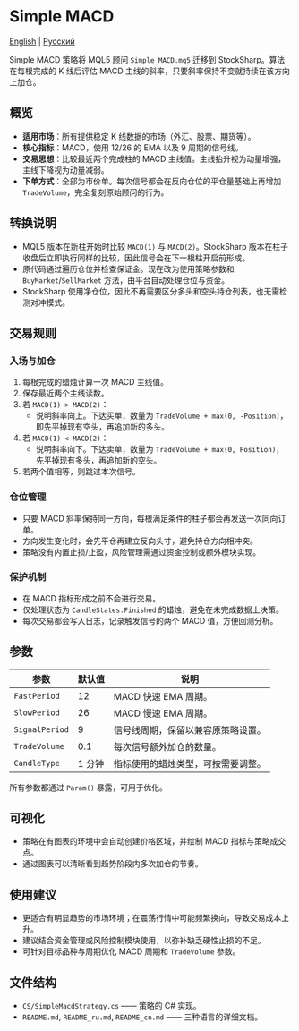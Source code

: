 # Simple MACD
[English](README.md) | [Русский](README_ru.md)

Simple MACD 策略将 MQL5 顾问 `Simple_MACD.mq5` 迁移到 StockSharp。算法在每根完成的 K 线后评估 MACD 主线的斜率，只要斜率保持不变就持续在该方向上加仓。

## 概览

- **适用市场**：所有提供稳定 K 线数据的市场（外汇、股票、期货等）。
- **核心指标**：MACD，使用 12/26 的 EMA 以及 9 周期的信号线。
- **交易思想**：比较最近两个完成柱的 MACD 主线值。主线抬升视为动量增强，主线下降视为动量减弱。
- **下单方式**：全部为市价单。每次信号都会在反向仓位的平仓量基础上再增加 `TradeVolume`，完全复刻原始顾问的行为。

## 转换说明

- MQL5 版本在新柱开始时比较 `MACD(1)` 与 `MACD(2)`。StockSharp 版本在柱子收盘后立即执行同样的比较，因此信号会在下一根柱开启前形成。
- 原代码通过遍历仓位并检查保证金。现在改为使用策略参数和 `BuyMarket`/`SellMarket` 方法，由平台自动处理仓位与资金。
- StockSharp 使用净仓位，因此不再需要区分多头和空头持仓列表，也无需检测对冲模式。

## 交易规则

### 入场与加仓

1. 每根完成的蜡烛计算一次 MACD 主线值。
2. 保存最近两个主线读数。
3. 若 `MACD(1) > MACD(2)`：
   - 说明斜率向上。下达买单，数量为 `TradeVolume + max(0, -Position)`，即先平掉现有空头，再追加新的多头。
4. 若 `MACD(1) < MACD(2)`：
   - 说明斜率向下。下达卖单，数量为 `TradeVolume + max(0, Position)`，先平掉现有多头，再追加新的空头。
5. 若两个值相等，则跳过本次信号。

### 仓位管理

- 只要 MACD 斜率保持同一方向，每根满足条件的柱子都会再发送一次同向订单。
- 方向发生变化时，会先平仓再建立反向头寸，避免持仓方向相冲突。
- 策略没有内置止损/止盈，风险管理需通过资金控制或额外模块实现。

### 保护机制

- 在 MACD 指标形成之前不会进行交易。
- 仅处理状态为 `CandleStates.Finished` 的蜡烛，避免在未完成数据上决策。
- 每次交易都会写入日志，记录触发信号的两个 MACD 值，方便回测分析。

## 参数

| 参数 | 默认值 | 说明 |
|------|--------|------|
| `FastPeriod` | 12 | MACD 快速 EMA 周期。 |
| `SlowPeriod` | 26 | MACD 慢速 EMA 周期。 |
| `SignalPeriod` | 9 | 信号线周期，保留以兼容原策略设置。 |
| `TradeVolume` | 0.1 | 每次信号额外加仓的数量。 |
| `CandleType` | 1 分钟 | 指标使用的蜡烛类型，可按需要调整。 |

所有参数都通过 `Param()` 暴露，可用于优化。

## 可视化

- 策略在有图表的环境中会自动创建价格区域，并绘制 MACD 指标与策略成交点。
- 通过图表可以清晰看到趋势阶段内多次加仓的节奏。

## 使用建议

- 更适合有明显趋势的市场环境；在震荡行情中可能频繁换向，导致交易成本上升。
- 建议结合资金管理或风险控制模块使用，以弥补缺乏硬性止损的不足。
- 可针对目标品种与周期优化 MACD 周期和 `TradeVolume` 参数。

## 文件结构

- `CS/SimpleMacdStrategy.cs` —— 策略的 C# 实现。
- `README.md`, `README_ru.md`, `README_cn.md` —— 三种语言的详细文档。

